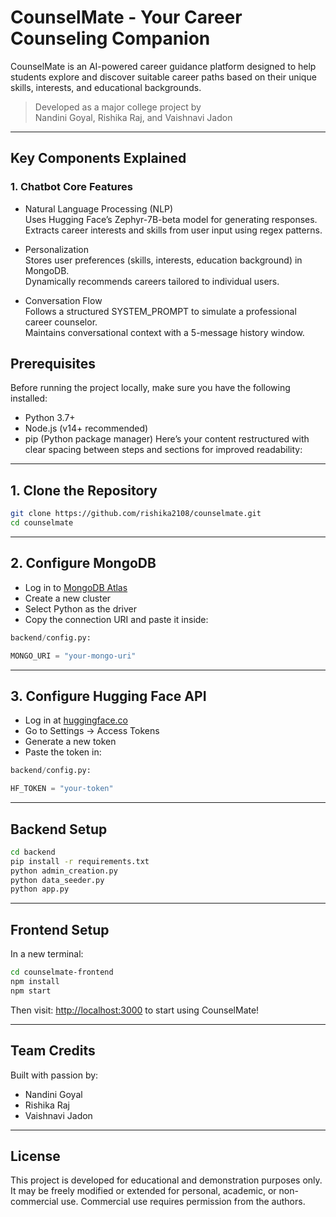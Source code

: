 # CounselMate - Your Career Counseling Companion

CounselMate is an AI-powered career guidance platform designed to help students explore and discover suitable career paths based on their unique skills, interests, and educational backgrounds.

> Developed as a major college project by  
> Nandini Goyal, Rishika Raj, and Vaishnavi Jadon

---

## Key Components Explained

### 1. Chatbot Core Features

- Natural Language Processing (NLP)  
  Uses Hugging Face’s Zephyr-7B-beta model for generating responses.  
  Extracts career interests and skills from user input using regex patterns.

- Personalization  
  Stores user preferences (skills, interests, education background) in MongoDB.  
  Dynamically recommends careers tailored to individual users.

- Conversation Flow  
  Follows a structured SYSTEM_PROMPT to simulate a professional career counselor.  
  Maintains conversational context with a 5-message history window.


## Prerequisites

Before running the project locally, make sure you have the following installed:

- Python 3.7+  
- Node.js (v14+ recommended)  
- pip (Python package manager)
Here’s your content restructured with clear spacing between steps and sections for improved readability:

---

## 1. Clone the Repository

```bash
git clone https://github.com/rishika2108/counselmate.git
cd counselmate
```

---

## 2. Configure MongoDB

* Log in to [MongoDB Atlas](https://cloud.mongodb.com/)
* Create a new cluster
* Select Python as the driver
* Copy the connection URI and paste it inside:

```python
backend/config.py:

MONGO_URI = "your-mongo-uri"
```

---

## 3. Configure Hugging Face API

* Log in at [huggingface.co](https://huggingface.co/)
* Go to Settings → Access Tokens
* Generate a new token
* Paste the token in:

```python
backend/config.py:

HF_TOKEN = "your-token"
```

---

## Backend Setup

```bash
cd backend
pip install -r requirements.txt
python admin_creation.py
python data_seeder.py
python app.py
```

---

## Frontend Setup

In a new terminal:

```bash
cd counselmate-frontend
npm install
npm start
```

Then visit:
[http://localhost:3000](http://localhost:3000) to start using CounselMate!

---

## Team Credits

Built with passion by:

* Nandini Goyal
* Rishika Raj
* Vaishnavi Jadon

---

## License

This project is developed for educational and demonstration purposes only.
It may be freely modified or extended for personal, academic, or non-commercial use.
Commercial use requires permission from the authors.











